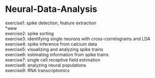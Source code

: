 # Neural-Data-Analysis

exercise1: spike detection, feature extraction <br />
*wew <br/>
exercise2: spike sorting <br />
exercise3: identifying single neurons with cross-correlograms and LDA <br />
exercise4: spike inference from calcium data <br />
exercise5: visualizing and analyzing spike trains <br />
exercise6: estimating information from spike trains <br />
exercise7: single cell receptive field estimation <br />
exercise8: analyzing neural populations <br />
exercise9: RNA transcriptomics <br />
